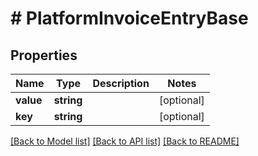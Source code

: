 # # PlatformInvoiceEntryBase

## Properties

Name | Type | Description | Notes
------------ | ------------- | ------------- | -------------
**value** | **string** |  | [optional]
**key** | **string** |  | [optional]

[[Back to Model list]](../../README.md#models) [[Back to API list]](../../README.md#endpoints) [[Back to README]](../../README.md)
